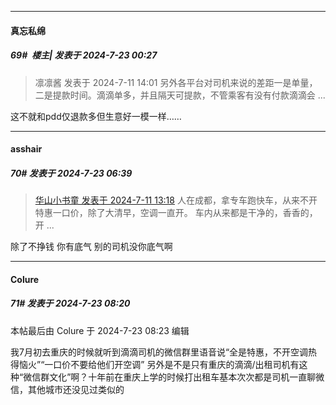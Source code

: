 ﻿
*****

####  真忘私绵  
##### 69#         楼主| 发表于 2024-7-23 00:27

<blockquote>凛凛酱 发表于 2024-7-11 14:01
另外各平台对司机来说的差距一是单量，二是提款时间。滴滴单多，并且隔天可提款，不管乘客有没有付款滴滴会 ...</blockquote>
这不就和pdd仅退款多但生意好一模一样……


*****

####  asshair  
##### 70#       发表于 2024-7-23 06:39

<blockquote><a href="httphttps://bbs.saraba1st.com/2b/forum.php?mod=redirect&amp;goto=findpost&amp;pid=65551803&amp;ptid=2190930" target="_blank">华山小书童 发表于 2024-7-11 13:18</a>
人在成都，拿专车跑快车，从来不开特惠一口价，除了大清早，空调一直开。
车内从来都是干净的，香香的，开 ...</blockquote>
除了不挣钱
你有底气 别的司机没你底气啊


*****

####  Colure  
##### 71#       发表于 2024-7-23 08:20

 本帖最后由 Colure 于 2024-7-23 08:23 编辑 

我7月初去重庆的时候就听到滴滴司机的微信群里语音说“全是特惠，不开空调热得恼火”“一口价不要给他们开空调”
另外是不是只有重庆的滴滴/出租司机有这种“微信群文化”啊？十年前在重庆上学的时候打出租车基本次次都是司机一直聊微信，其他城市还没见过类似的

